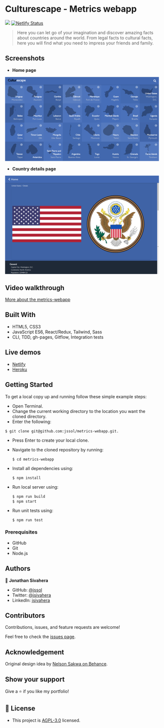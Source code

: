 # Culturescape - Metrics webapp

![](https://img.shields.io/badge/Microverse-blueviolet)
[![Netlify Status](https://api.netlify.com/api/v1/badges/3908c55b-7d4f-40f0-884d-b27fc32daff4/deploy-status)](https://app.netlify.com/sites/culturescape/deploys)

> Here you can let go of your imagination and discover amazing facts about countries around the world.
> From legal facts to cultural facts, here you will find what you need to impress your friends and family.

## Screenshots

- **Home page**

![home page screenshot](./public/home.png)

- **Country details page**

![details page screenshot](./public/details.png)

## Video walkthrough

[More about the metrics-webapp](https://www.loom.com/share/5fdbbcbe22924dddb3c8d910deecbd18)

## Built With

- HTML5, CSS3
- JavaScript ES6, React/Redux, Tailwind, Sass
- CLI, TDD, gh-pages, Gitflow, Integration tests

## Live demos

- [Netlify](https://culturescape.netlify.app/)
- [Heroku](https://culturescape.herokuapp.com/)

## Getting Started

To get a local copy up and running follow these simple example steps:
- Open Terminal.
- Change the current working directory to the location you want the cloned directory.
- Enter the following:
```
$ git clone git@github.com:jssol/metrics-webapp.git.
```
- Press Enter to create your local clone.
- Navigate to the cloned repository by running:
    ```
    $ cd metrics-webapp
    ```
- Install all dependencies using:
    ``` 
    $ npm install
    ```

- Run local server using:
    ```
    $ npm run build
    $ npm start
    ```
- Run unit tests using:
    ```
    $ npm run test

    ```

### Prerequisites
- GitHub
- Git
- Node.js

## Authors

👤 **Jonathan Sivahera**

- GitHub: [@jssol](https://github.com/jssol)
- Twitter: [@jsivahera](https://twitter.com/jsivahera)
- LinkedIn: [jsivahera](https://www.linkedin.com/in/jsivahera/)

## Contributors

Contributions, issues, and feature requests are welcome!

Feel free to check the [issues page](https://github.com/jssol/metrics-webapp/issues).

## Acknowledgement

Original design idea by [Nelson Sakwa on Behance](https://www.behance.net/sakwadesignstudio).

## Show your support

Give a ⭐️ if you like my portfolio!

## 📝 License

- This project is [AGPL-3.0](./LICENSE) licensed.

